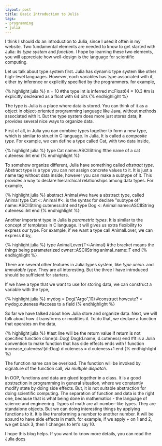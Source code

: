 ```yaml
---
layout: post
title: Basic Introduction to Julia
tags:
- programming
- julia
---
```


I think I should do an introduction to Julia, since I used it often in my website. Two fundamental elements are needed to know to get started with Julia: its <i>type system</i> and <i>function</i>. I hope by learning these two elements, you will appreciate how well-design is the language for scientific computing.<!--break-->

Let us talk about type system first. Julia has dynamic type system like other high-level languages. However, each variables has type associated with it, either by inference or explicitly specified by the programmers. for example,

{% highlight julia %}
n = 10                    #the type Int is inferred
m::Float64 = 10.3         #m is explicitly decleared as a float with 64 bits
{% endhighlight %}

The type is Julia is a place where data is stored. You can think of it as a object in object-oriented programming language like Java, without methods associated with it. But the type system does more just stores data; It provides several nice ways to organize data.

First of all, in Julia you can combine types together to form a new type, which is similar to struct in C language. In Julia, It is called a <i>composite type</i>. For example, we can define a type called Cat, with two data inside, 

{% highlight julia %}
type Cat
  name::ASCIIString      #the name of a cat
  cuteness::Int
end
{% endhighlight %}

To somehow organize different, Julia have something called <i>abstract type</i>. Abstract type is a type you can not assign concrete values to it. It is just a name tag without data inside, however you can make a subtype of it. This provides a way to declare hierarchical relationships among data types. For example,

{% highlight julia %}
abstract Animal           #we have a abstract type, called Animal
type Cat <: Animal        #<: is the syntax for declare "subtype of"
  name::ASCIIString
  cuteness::Int
end
type Dog <: Animal
  name::ASCIIString
  cuteness::Int
end
{% endhighlight %}

Another important type in Julia is <i>parametric types</i>. It is similar to the concept of templates in C language. It will gives us extra flexibility to express our type. For example, if we want a type call AnimalLover, we can express it by,

{% highlight julia %}
type AnimalLover{T<:Animal}    #the bracket means the things being parameterized
  owner::ASCIIString
  animal_name::T
end
{% endhighlight %}

There are several other features in Julia types system, like <i>type union.</i> and <i>immutable type</i>. They are all interesting. But the three I have introduced should be sufficient for starters.

If we have a type that we want to use for storing data, we can construct a variable with the type,

{% highlight julia %}
mydog = Dog("Argo",10)              #construct
howcute? = mydog.cuteness           #access to a field
{% endhighlight %}

So far we have talked about how Julia store and organize data. Next, we will talk about how it transforms or modifies it. To do that, we declare a function that operates on the data,

{% highlight julia %}
#last line will be the return value if return is not specified
function clone(d::Dog)
  Dog(d.name, d.cuteness)
end
#It is a Julia convention to make function that has side effects ends with !
function increase_cuteness!(d::Dog)
  d.cuteness = d.cuteness+1
end
{% endhighlight %}

The function name can be overload. The function will be invoked by signature of the function call, via <i>multiple dispatch</i>.

In OOP, functions and data are glued together in a class. It is a good abstraction in programming in general situation, where we constantly modify state by doing side effects. But, it is not suitable abstraction for doing scientific computing. The separation of function and data is the right one, because that is what being done in mathematics - the language of science and engineering. Types of math are all number-like types. They are standalone objects. But we can doing interesting things by applying functions to it. It is like transforming a number to another number. It will be absurd to have side effects in math. for example, if we apply $+$ on $1$ and $2$, we get back $3$, then $1$ changes to let's say $10$.

I hope this blog helps. If you want to know more details, you can read the Julia <a href="http://julia.readthedocs.org/en/latest/manual/">docs</a>

